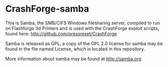 # CrashForge-samba
This is Samba, the SMB/CIFS Windows filesharing server, compiled to run on Flashforge 3d Printers and is used with the CrashForge exploit scripts, found here: http://github.com/pressreset/CrashForge

Samba is released as GPL, a copy of the GPL 2.0 license for samba may be found in the file named License, which is located in this repository.

More information about samba may be found at http://samba.org
